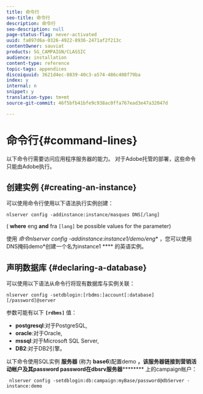 ```yaml
---
title: 命令行
seo-title: 命令行
description: 命令行
seo-description: null
page-status-flag: never-activated
uuid: fa897d6a-0326-4922-8936-2471af2f213c
contentOwner: sauviat
products: SG_CAMPAIGN/CLASSIC
audience: installation
content-type: reference
topic-tags: appendices
discoiquuid: 3621d4ec-8839-40c3-a574-486c408f79ba
index: y
internal: n
snippet: y
translation-type: tm+mt
source-git-commit: 46f5bfb41bfe9c938ac0ffa767ead3e47a32047d

---
```



# 命令行{#command-lines}

以下命令行需要访问应用程序服务器的能力。 对于Adobe托管的部署，这些命令只能由Adobe执行。

## 创建实例 {#creating-an-instance}

可以使用命令行使用以下语法执行实例创建：

```
nlserver config -addinstance:instance/masques DNS[/lang]
```

( **where** eng **and** fra `[lang]` be possible values for the parameter)

使用 **命令nlserver config -addinstance:instance1/demo*/eng** ，您可以使用DNS掩码demo*创建一个名为instance1 **** 的英语实例。

## 声明数据库 {#declaring-a-database}

可以使用以下语法从命令行将现有数据库与实例关联：

```
nlserver config -setdblogin:[rbdms:]account[:database][/password]@server
```

参数可能有以下 **`[rdbms]`** 值：

* **postgresql**:对于PostgreSQL,
* **oracle**:对于Oracle,
* **mssql**:对于Microsoft SQL Server,
* **DB2**:对于DB2引擎。

以下命令使用SQL实例 **服务器** (称为 **base6**)配置demo **，该服务器链接到营销活动帐户及其password password在dbsrv服务器********** 上的campaign帐户：

```
 nlserver config -setdblogin:db:campaign:myBase/password@dbServer -instance:demo
```

